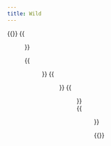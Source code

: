 ```yaml
---
title: Wild
---
```


{{<gallery caption-effect="none">}}
  {{<figure
    caption= "Water Birds" 
    class="no-photoswipe"
    link="/categories/waterbirds/"
    src="https://res.cloudinary.com/rama-llama/image/upload/c_limit,h_327.09,w_501.39/v1603830600/Blue_Heron_on_the_Wing_cznnbs.jpg">}}
  
  {{<figure 
    caption="The Zoo"
    class="no-photoswipe"
    link="/categories/zoo"
    src="https://res.cloudinary.com/rama-llama/image/upload/c_limit,h_327.09,w_501.39/v1588271831/Lepard_fxrwmp.jpg">}}
  {{<figure
    caption="Backyard Birds"
    class="no-photoswipe"
    link="/categories/backyard-birds"
    src="https://res.cloudinary.com/rama-llama/image/upload/c_limit,h_327.09,w_501.39/v1603838665/Birds_on_a_Wire_oy3vwa.jpg">}}
    {{<figure
    caption="Birds of Prey"
    class="no-photoswipe"
    link="/categories/birds-of-prey"
    src="https://res.cloudinary.com/rama-llama/image/upload/c_limit,h_327.09,w_501.39/v1602879402/Flight_2_nfok0h.jpg">}}  
        {{<figure
    caption="Wildlife"
    class="no-photoswipe"
    link="/categories/outdoors"
    src="https://res.cloudinary.com/rama-llama/image/upload/v1602865498/Bull_Elk_coxkwb.jpg">}}  

    

{{</gallery >}}
